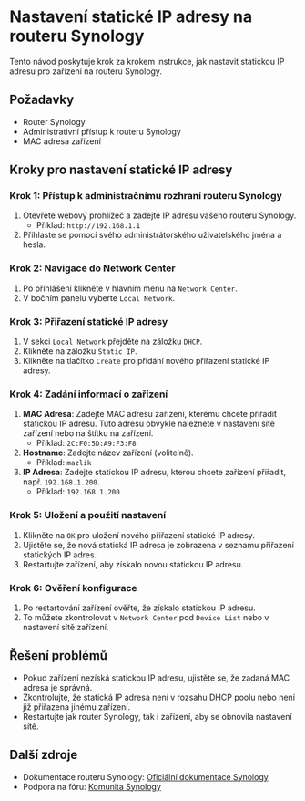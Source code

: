 # Nastavení statické IP adresy na routeru Synology

Tento návod poskytuje krok za krokem instrukce, jak nastavit statickou IP adresu pro zařízení na routeru Synology.

## Požadavky

- Router Synology
- Administrativní přístup k routeru Synology
- MAC adresa zařízení

## Kroky pro nastavení statické IP adresy

### Krok 1: Přístup k administračnímu rozhraní routeru Synology

1. Otevřete webový prohlížeč a zadejte IP adresu vašeho routeru Synology.
   - Příklad: `http://192.168.1.1`
2. Přihlaste se pomocí svého administrátorského uživatelského jména a hesla.

### Krok 2: Navigace do Network Center

1. Po přihlášení klikněte v hlavním menu na `Network Center`.
2. V bočním panelu vyberte `Local Network`.

### Krok 3: Přiřazení statické IP adresy

1. V sekci `Local Network` přejděte na záložku `DHCP`.
2. Klikněte na záložku `Static IP`.
3. Klikněte na tlačítko `Create` pro přidání nového přiřazení statické IP adresy.

### Krok 4: Zadání informací o zařízení

1. **MAC Adresa**: Zadejte MAC adresu zařízení, kterému chcete přiřadit statickou IP adresu. Tuto adresu obvykle naleznete v nastavení sítě zařízení nebo na štítku na zařízení.
   - Příklad: `2C:F0:5D:A9:F3:F8`
2. **Hostname**: Zadejte název zařízení (volitelně).
   - Příklad: `mazlik`
3. **IP Adresa**: Zadejte statickou IP adresu, kterou chcete zařízení přiřadit, např. `192.168.1.200`.
   - Příklad: `192.168.1.200`

### Krok 5: Uložení a použití nastavení

1. Klikněte na `OK` pro uložení nového přiřazení statické IP adresy.
2. Ujistěte se, že nová statická IP adresa je zobrazena v seznamu přiřazení statických IP adres.
3. Restartujte zařízení, aby získalo novou statickou IP adresu.

### Krok 6: Ověření konfigurace

1. Po restartování zařízení ověřte, že získalo statickou IP adresu.
2. To můžete zkontrolovat v `Network Center` pod `Device List` nebo v nastavení sítě zařízení.

## Řešení problémů

- Pokud zařízení nezíská statickou IP adresu, ujistěte se, že zadaná MAC adresa je správná.
- Zkontrolujte, že statická IP adresa není v rozsahu DHCP poolu nebo není již přiřazena jinému zařízení.
- Restartujte jak router Synology, tak i zařízení, aby se obnovila nastavení sítě.

## Další zdroje

- Dokumentace routeru Synology: [Oficiální dokumentace Synology](https://www.synology.com/en-global/knowledgebase)
- Podpora na fóru: [Komunita Synology](https://community.synology.com)
